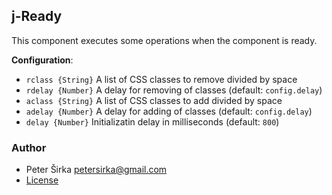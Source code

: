 ## j-Ready

This component executes some operations when the component is ready. 

__Configuration__:

- `rclass {String}` A list of CSS classes to remove divided by space
- `rdelay {Number}` A delay for removing of classes (default: `config.delay`)
- `aclass {String}` A list of CSS classes to add divided by space
- `adelay {Number}` A delay for adding of classes (default: `config.delay`)
- `delay {Number}` Initializatin delay in milliseconds (default: `800`)

### Author

- Peter Širka <petersirka@gmail.com>
- [License](https://www.totaljs.com/license/)
